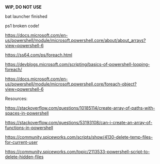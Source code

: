 **WIP, DO NOT USE**

bat launcher finished

ps1 broken code!

https://docs.microsoft.com/en-us/powershell/module/microsoft.powershell.core/about/about_arrays?view=powershell-6

https://ss64.com/ps/foreach.html

https://devblogs.microsoft.com/scripting/basics-of-powershell-looping-foreach/

https://docs.microsoft.com/en-us/powershell/module/microsoft.powershell.core/foreach-object?view=powershell-6

Resources:

https://stackoverflow.com/questions/10185114/create-array-of-paths-with-spaces-in-powershell

https://stackoverflow.com/questions/53193108/can-i-create-an-array-of-functions-in-powershell

https://community.spiceworks.com/scripts/show/4130-delete-temp-files-for-current-user

https://community.spiceworks.com/topic/2113533-powershell-script-to-delete-hidden-files
